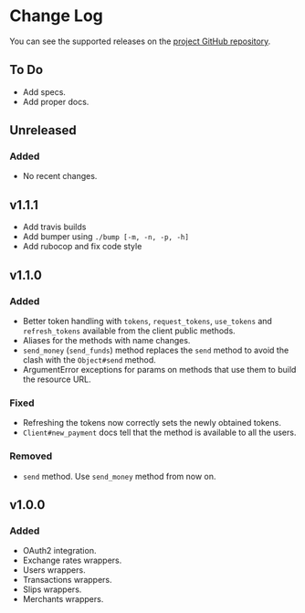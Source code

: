 
# Change Log
You can see the supported releases on the [project GitHub repository](http://https://github.com/coincovemx/ruby-api-client/releases).

## To Do
- Add specs.
- Add proper docs.

## Unreleased
### Added
- No recent changes.

## v1.1.1
- Add travis builds
- Add bumper using `./bump [-m, -n, -p, -h]`
- Add rubocop and fix code style

## v1.1.0
### Added
- Better token handling with `tokens`, `request_tokens`, `use_tokens` and `refresh_tokens` available from the client public methods.
- Aliases for the methods with name changes.
- `send_money` (`send_funds`) method replaces the `send` method to avoid the clash with the `Object#send` method.
- ArgumentError exceptions for params on methods that use them to build the resource URL.

### Fixed
- Refreshing the tokens now correctly sets the newly obtained tokens.
- `Client#new_payment` docs tell that the method is available to all the users.

### Removed
- `send` method. Use `send_money` method from now on.

## v1.0.0
### Added
- OAuth2 integration.
- Exchange rates wrappers.
- Users wrappers.
- Transactions wrappers.
- Slips wrappers.
- Merchants wrappers.
